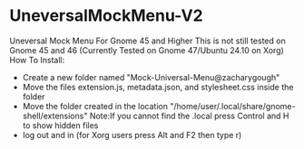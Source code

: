 # UneversalMockMenu-V2
Uneversal Mock Menu For Gnome 45 and Higher
This is not still tested on Gnome 45 and 46 (Currently Tested on Gnome 47/Ubuntu 24.10 on Xorg)
How To Install:
 - Create a new folder named "Mock-Universal-Menu@zacharygough"
 - Move the files extension.js, metadata.json, and stylesheet.css inside the folder
 - Move the folder created in the location "/home/user/.local/share/gnome-shell/extensions" Note:If you cannot find the .local press Control and H to show hidden files
 - log out and in (for Xorg users press Alt and F2 then type r)

